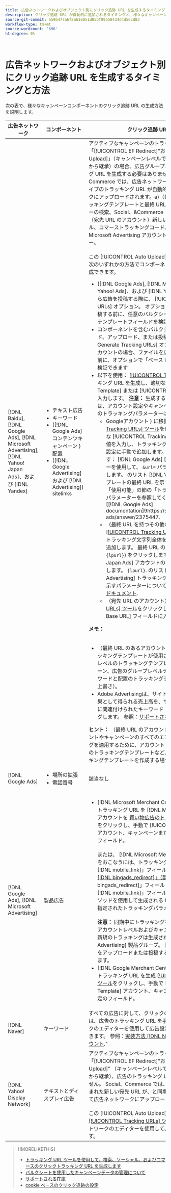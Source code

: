 ```yaml
---
title: 広告ネットワークおよびオブジェクト別にクリック追跡 URL を生成するタイミングと方法
description: クリック追跡 URL が自動的に追加されるタイミングと、様々なキャンペーンコンポーネントに対して URL を手動で追加する方法について説明します。
source-git-commit: a59b477a6f8a616851d85bf89b58434d4d56cd83
workflow-type: tm+mt
source-wordcount: '896'
ht-degree: 0%

---
```


# 広告ネットワークおよびオブジェクト別にクリック追跡 URL を生成するタイミングと方法

次の表で、様々なキャンペーンコンポーネントのクリック追跡 URL の生成方法を説明します。

| 広告ネットワーク | コンポーネント | クリック追跡 URL の生成方法 |
| ---- | ---- | ---- |
| [!DNL Baidu], [!DNL Google Ads], [!DNL Microsoft Advertising], [!DNL Yahoo! Japan Ads]、および [!DNL Yandex] | <ul><li>テキスト広告</li><li>キーワード</li><li>([!DNL Google Ads] コンテンツキャンペーン ) 配置</li><li>([!DNL Google Advertising] および [!DNL Advertising]) sitelinks</li></ul> | アクティブなキャンペーンのトラッキング設定にオプション「[!UICONTROL EF Redirect]&quot;および&quot;[!UICONTROL Auto Upload]」（キャンペーンレベルで設定するか、アカウント設定から継承）の場合、広告グループコンポーネントのトラッキング URL を生成する必要はありません。 Social および Commerce では、広告ネットワークと同期するたびに、次のタイプのトラッキング URL が自動的に作成されて広告ネットワークにアップロードされます。a)（最終 URL のアカウント）トラッキングテンプレートと最終 URL に追加された同じパラメーターの検索、Social、&amp;Commerce トラッキングパラメーター b)（宛先 URL のアカウント）新しい宛先 URL（検索、ソーシャル、コマーストラッキングコード、c）(Google Ads およびMicrosoft Advertising アカウントサフィックス ) パラメーター。<br><br>この [!UICONTROL Auto Upload] オプションが無効な場合は、次のいずれかの方法でコンポーネントのトラッキング URL を生成できます。<ul><li>([!DNL Google Ads], [!DNL Microsoft Advertising], [!DNL Yahoo! Ads]、および [!DNL Yandex]) フィードファイルから広告を投稿する際に、 [!UICONTROL Generate Tracking URLs] オプション。 オプションで、広告ネットワークに投稿する前に、任意のバルクシートファイル内のトラッキングテンプレートフィールドを検証できます。</li><li>コンポーネントを含むバルクシートファイルをダウンロード、アップロード、または投稿する際に、 [!UICONTROL Generate Tracking URLs] オプション。 リンク先 URL のアカウントの場合、ファイルを広告ネットワークに投稿する前に、オプションで「ベース URL/最終 URL」フィールドを検証できます</li><li>以下を使用： [[!UICONTROL Tracking URLs] ツール](/help/search-social-commerce/tools/click-tracking-url-generate.md) トラッキング URL を生成し、適切な [!UICONTROL Tracking Template] または [!UICONTROL Base URL] フィールドに入力します。 <b>注意：</b> 生成するトラッキングテンプレートには、アカウント設定やキャンペーン設定で指定された追加のトラッキングパラメーターは含まれません。<ul><li>Googleアカウント ) に移動し、 [[!UICONTROL Tracking URLs] ツール](/help/search-social-commerce/tools/click-tracking-url-generate.md)を使用して、画面上の値を適切な [!UICONTROL Tracking Template] 」フィールドに値を入力し、トラッキング文字列全体をコンポーネント設定に手動で追加します。 次を追加する必要があります： [!DNL Google Ads] [!DNL ValueTrack] パラメーターを使用して、 `&url=` パラメータ ( `{lpurl}`) をクリックします。 のリスト [!DNL ValueTrack] トラッキングテンプレートの最終 URL を示すパラメーターについては、「使用可能」の節の「トラッキングテンプレートのみ」パラメーターを参照してください。 [!DNL ValueTrack] [[!DNL Google Ads] documentation]9https://support.google.com/google-ads/answer/2375447.</li><li>（最終 URL を持つその他のアカウント） [[!UICONTROL Tracking URLs] ツール](/help/search-social-commerce/tools/click-tracking-url-generate.md)をクリックし、トラッキング文字列全体をコンポーネント設定に手動で追加します。 最終 URL の、 `&url=` パラメータ ( `{lpurl}`) をクリックします。 の場合 [!DNL Yahoo! Japan Ads] アカウントの場合は、パラメーターを使用します。 `{lpurl}`. のリスト [!DNL Microsoft Advertising] トラッキングテンプレートの最終 URL を示すパラメーターについては、 [Microsoft Advertising ドキュメント](https://help.bingads.microsoft.com/#apex/3/en/56799).</li><li>（宛先 URL のアカウント） [[!UICONTROL Tracking URLs] ツール](/help/search-social-commerce/tools/click-tracking-url-generate.md)をクリックし、適切な [!UICONTROL Base URL] フィールドに入力します。</li></ul></li></ul><b>メモ：</b><br><br><ul><li>（最終 URL のあるアカウント）最も詳細なレベルでのトラッキングテンプレートが使用されます（例えば、キーワードレベルのトラッキングテンプレートがアカウント、キャンペーン、広告のグループレベルテンプレートを上書きし、キーワードと配置のトラッキングテンプレートが関連する広告の上書き）。</li><li>Adobe Advertisingは、サイトリンクによるクリック数と結果として得られる売上高を、サイトリンクが含まれる広告に関連付けられたキーワード（個別ではなく）にマッピングします。 参照：[サポートされる在庫](/help/search-social-commerce/introduction/supported-inventory.md).&quot;</li></ul><b>ヒント：</b> （最終 URL のアカウント）トラッキングは、アカウントやキャンペーンのすべてのエンティティに同じトラッキングを適用するために、アカウントレベルやキャンペーンレベルのトラッキングテンプレートなど、必要な最高レベルでトラッキングテンプレートを作成する場合に管理が簡単です。 |
| [!DNL Google Ads] | <ul><li>場所の拡張</li><li>電話番号</li></ul> | 該当なし |
| [!DNL Google Ads], [!DNL Microsoft Advertising] | 製品広告 | <ul><li>[!DNL Microsoft Merchant Center] アカウント：各製品のトラッキング URL を [!DNL Microsoft Merchant Center] アカウントを [買い物広告のトラッキングテンプレート形式](/help/search-social-commerce/tracking/formats-click-tracking-microsoft.md)をクリックし、手動で [!UICONTROL Tracking Template] アカウント、キャンペーンまたは製品グループの設定の「 」フィールド。<br><br>または、 [!DNL Microsoft Merchant Center account]. これをおこなうには、トラッキング URL を[!DNL link]&quot;または&quot;[!DNL mobile_link]」フィールドが適切に [カスタム列&quot;[!DNL bingads_redirect]」（製品フィード内）](https://help.ads.microsoft.com/#apex/3/en/51084). 「[!DNL bingads_redirect]」フィールドで、「[!DNL link]&quot;および&quot;[!DNL mobile_link]」フィールドに値を入力します。 このメソッドを使用して生成される URL には、アカウント設定で指定されたトラッキングパラメーターは含まれません。<br><br><b>注意：</b> 同期中にトラッキングを自動的にアップロードするアカウントレベルおよびキャンペーンレベルの機能では、新規のトラッキングは生成されません [!DNL Microsoft Advertising] 製品グループ。 回避策として、バルクシートをアップロードまたは投稿する際にトラッキングを生成します。</li><li>[!DNL Google Merchant Center] アカウント：を使用してトラッキング URL を生成 [[!UICONTROL Tracking URLs] ツール](/help/search-social-commerce/tools/click-tracking-url-generate.md)をクリックし、手動で [!UICONTROL Tracking Template] アカウント、キャンペーンまたは製品グループ設定のフィールド。</li></ul> |
| [!DNL Naver] | キーワード | すべての広告に対して、クリックの追跡を [バルクシート](/help/search-social-commerce/campaign-management/bulksheets/bulksheet-about.md). または、広告のトラッキング URL を手動で生成し、広告ネットワークのエディターを使用して広告設定に手動で追加することもできます。 参照：[実装方法 [!DNL Naver] トラッキング専用アカウント](/help/search-social-commerce/campaign-management/naver-tracking-only-account-implement.md).&quot; |
| [!DNL Yahoo! Display Network] | テキストとディスプレイ広告 | アクティブなキャンペーンのトラッキング設定にオプション「[!UICONTROL EF Redirect]&quot;および&quot;[!UICONTROL Auto Upload]&quot; （キャンペーンレベルで設定するか、アカウント設定から継承）、広告のトラッキング URL を生成する必要はありません。 Social、Commerce では、トラッキングコードが埋め込まれた新しい宛先 URL が、と同期するたびに自動的に作成されて広告ネットワークにアップロードされます。<br><br>この [!UICONTROL Auto Upload] オプションが無効な場合、 [[!UICONTROL Tracking URLs] ツール](/help/search-social-commerce/tools/click-tracking-url-generate.md)をクリックし、広告ネットワークのエディターを使用して、広告設定に手動で追加します。 |

>[!MORELIKETHIS]
>
>* [トラッキング URL ツールを使用して、検索、ソーシャル、およびコマースのクリックトラッキング URL を生成します](/help/search-social-commerce/tools/click-tracking-url-generate.md)
>* [バルクシートを使用したキャンペーンデータの管理について](/help/search-social-commerce/campaign-management/bulksheets/bulksheet-about.md)
>* [サポートされる在庫](/help/search-social-commerce/introduction/supported-inventory.md)
>* [cookie ベースのクリック追跡の設定](/help/search-social-commerce/tracking/click-tracking-set-up.md)
